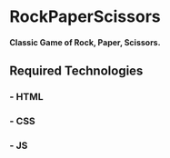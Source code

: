# RockPaperScissors

#### Classic Game of Rock, Paper, Scissors.

## Required Technologies 

### - HTML
### - CSS
### - JS
